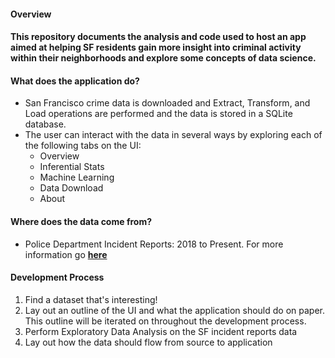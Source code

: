 #### **Overview**
#### This repository documents the analysis and code used to host an app aimed at helping SF residents gain more insight into criminal activity within their neighborhoods and explore some concepts of data science.

#### **What does the application do?**
- San Francisco crime data is downloaded and Extract, Transform, and Load operations are performed and the data is stored in a SQLite database.
- The user can interact with the data in several ways by exploring each of the following tabs on the UI:
    - Overview
    - Inferential Stats
    - Machine Learning
    - Data Download
    - About


#### **Where does the data come from?**
- Police Department Incident Reports: 2018 to Present. For more information go [**here**](https://data.sfgov.org/Public-Safety/Police-Department-Incident-Reports-2018-to-Present/wg3w-h783)

#### **Development Process**
1. Find a dataset that's interesting!
2. Lay out an outline of the UI and what the application should do on paper. This outline will be iterated on throughout the development process.
3. Perform Exploratory Data Analysis on the SF incident reports data
4. Lay out how the data should flow from source to application